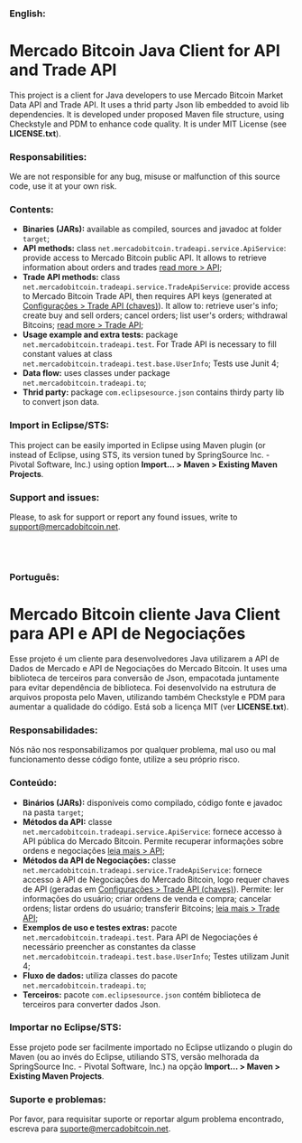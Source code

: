 ### English:

# Mercado Bitcoin Java Client for API and Trade API

This project is a client for Java developers to use Mercado Bitcoin Market Data API and Trade API. It uses a thrid party Json lib embedded to avoid lib dependencies. It is developed under proposed Maven file structure, using Checkstyle and PDM to enhance code quality. It is under MIT License (see **LICENSE.txt**).


### Responsabilities:

We are not responsible for any bug, misuse or malfunction of this source code, use it at your own risk.


### Contents:
 - **Binaries (JARs):** available as compiled, sources and javadoc at folder ``target``;
 - **API methods:** class ``net.mercadobitcoin.tradeapi.service.ApiService``: provide access to Mercado Bitcoin public API. It allows to retrieve information about orders and trades [read more > API](https://www.mercadobitcoin.net/api/);
 - **Trade API methods:** class ``net.mercadobitcoin.tradeapi.service.TradeApiService``: provide access to Mercado Bitcoin Trade API, then requires API keys (generated at [Configurações > Trade API (chaves)](https://www.mercadobitcoin.net/tapi/configuracoes/)). It allow to: retrieve user's info; create buy and sell orders; cancel orders; list user's orders; withdrawal Bitcoins; [read more > Trade API](https://www.mercadobitcoin.net/trade-api/);
 - **Usage example and extra tests:** package ``net.mercadobitcoin.tradeapi.test``. For Trade API is necessary to fill constant values at class ``net.mercadobitcoin.tradeapi.test.base.UserInfo``; Tests use Junit 4;
 - **Data flow:** uses classes under package ``net.mercadobitcoin.tradeapi.to``;
 - **Thrid party:** package ``com.eclipsesource.json`` contains thirdy party lib to convert json data. 


### Import in Eclipse/STS:

This project can be easily imported in Eclipse using Maven plugin (or instead of Eclipse, using STS, its version tuned by SpringSource Inc. - Pivotal Software, Inc.) using option **Import... > Maven > Existing Maven Projects**.


### Support and issues:

Please, to ask for support or report any found issues, write to support@mercadobitcoin.net.



<br/><br/>

### Português:

# Mercado Bitcoin cliente Java Client para API e API de Negociações

Esse projeto é um cliente para desenvolvedores Java utilizarem a API de Dados de Mercado e API de Negociações do Mercado Bitcoin. It uses uma biblioteca de terceiros para conversão de Json, empacotada juntamente para evitar dependência de biblioteca. Foi desenvolvido na estrutura de arquivos proposta pelo Maven, utilizando também Checkstyle e PDM para aumentar a qualidade do código. Está sob a licença MIT (ver **LICENSE.txt**).


### Responsabilidades:

Nós não nos responsabilizamos por qualquer problema, mal uso ou mal funcionamento desse código fonte, utilize a seu próprio risco.


### Conteúdo:
 - **Binários (JARs):** disponíveis como compilado, código fonte e javadoc na pasta ``target``;
 - **Métodos da API:** classe ``net.mercadobitcoin.tradeapi.service.ApiService``: fornece accesso à API pública do Mercado Bitcoin. Permite recuperar informações sobre ordens e negociações [leia mais > API](https://www.mercadobitcoin.net/api/);
 - **Métodos da API de Negociações:** classe ``net.mercadobitcoin.tradeapi.service.TradeApiService``: fornece accesso à API de Negociações do Mercado Bitcoin, logo requer chaves de API (geradas em [Configurações > Trade API (chaves)](https://www.mercadobitcoin.net/tapi/configuracoes/)). Permite: ler informações do usuário; criar ordens de venda e compra; cancelar ordens; listar ordens do usuário; transferir Bitcoins; [leia mais > Trade API](https://www.mercadobitcoin.net/trade-api/);
 - **Exemplos de uso e testes extras:** pacote ``net.mercadobitcoin.tradeapi.test``. Para API de Negociações é necessário preencher as constantes da classe ``net.mercadobitcoin.tradeapi.test.base.UserInfo``; Testes utilizam Junit 4;
 - **Fluxo de dados:** utiliza classes do pacote ``net.mercadobitcoin.tradeapi.to``;
 - **Terceiros:** pacote ``com.eclipsesource.json`` contém biblioteca de terceiros para converter dados Json. 


### Importar no Eclipse/STS:

Esse projeto pode ser facilmente importado no Eclipse utlizando o plugin do Maven (ou ao invés do Eclipse, utiliando STS, versão melhorada da SpringSource Inc. - Pivotal Software, Inc.) na opção  **Import... > Maven > Existing Maven Projects**.


### Suporte e problemas:

Por favor, para requisitar suporte or reportar algum problema encontrado, escreva para suporte@mercadobitcoin.net.